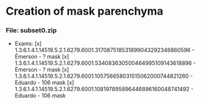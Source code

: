# Creation of mask parenchyma

### File: subset0.zip 
- Exams: 
	[x] 1.3.6.1.4.1.14519.5.2.1.6279.6001.317087518531899043292346860596 - Émerson - ? mask
	[x] 1.3.6.1.4.1.14519.5.2.1.6279.6001.534083630500464995109143618896 - Émerson - ? mask
	[x] 1.3.6.1.4.1.14519.5.2.1.6279.6001.105756658031515062000744821260 - Eduardo - 106 mask
	[x] 1.3.6.1.4.1.14519.5.2.1.6279.6001.108197895896446896160048741492 - Eduardo - 106 mask

